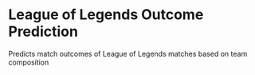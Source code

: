 # League of Legends Outcome Prediction
 Predicts match outcomes of League of Legends matches based on team composition

